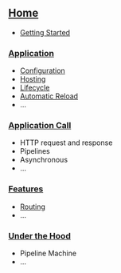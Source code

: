 ## [Home](Home)
* [Getting Started](Getting-Started)

### [Application](Application) 
* [Configuration](Configuration)
* [Hosting](Hosting)
* [Lifecycle](Lifecycle)
* [Automatic Reload](Automatic-Reload)
* …

### [Application Call](Application-Call)
* HTTP request and response
* Pipelines
* Asynchronous
* …

### [Features](Features)
* [Routing](Routing)
* …

### [Under the Hood](Under-the-Hood)
* Pipeline Machine
* …